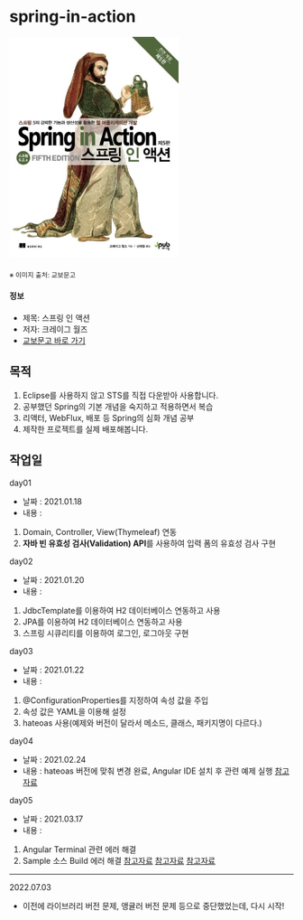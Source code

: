 # spring-in-action

<img src="thumbnail.jpg" width="300"/>

<sub>※ 이미지 출처: 교보문고</sub>

#### 정보

- 제목: 스프링 인 액션
- 저자: 크레이그 월즈
- [교보문고 바로 가기](https://product.kyobobook.co.kr/detail/S000001942493)

## 목적
1. Eclipse를 사용하지 않고 STS를 직접 다운받아 사용합니다.
2. 공부했던 Spring의 기본 개념을 숙지하고 적용하면서 복습
3. 리액터, WebFlux, 배포 등 Spring의 심화 개념 공부
4. 제작한 프로젝트를 실제 배포해봅니다.

## 작업일
day01
- 날짜 : 2021.01.18
- 내용 : 
1. Domain, Controller, View(Thymeleaf) 연동
2. **자바 빈 유효성 검사(Validation) API**를 사용하여 입력 폼의 유효성 검사 구현

day02
- 날짜 : 2021.01.20
- 내용 : 
1. JdbcTemplate를 이용하여 H2 데이터베이스 연동하고 사용
2. JPA를 이용하여 H2 데이터베이스 연동하고 사용
3. 스프링 시큐리티를 이용하여 로그인, 로그아웃 구현

day03
- 날짜 : 2021.01.22
- 내용 : 
1. @ConfigurationProperties를 지정하여 속성 값을 주입
2. 속성 값은 YAML을 이용해 설정
3. hateoas 사용(예제와 버전이 달라서 메소드, 클래스, 패키지명이 다르다.)

day04
- 날짜 : 2021.02.24
- 내용 : hateoas 버전에 맞춰 변경 완료, Angular IDE 설치 후 관련 예제 실행
[참고자료](https://spring.io/blog/2019/03/05/spring-hateoas-1-0-m1-released#overhaul)

day05
- 날짜 : 2021.03.17
- 내용 :
1. Angular Terminal 관련 에러 해결
2. Sample 소스 Build 에러 해결
[참고자료](https://github.com/thingsboard/thingsboard/issues/1335)
[참고자료](https://m.blog.naver.com/PostView.nhn?blogId=sim4858&logNo=220974267672&proxyReferer=https:%2F%2Fwww.google.com%2F)
[참고자료](https://www.inflearn.com/questions/13985)



------------


2022.07.03
- 이전에 라이브러리 버전 문제, 앵귤러 버전 문제 등으로 중단했었는데, 다시 시작!
